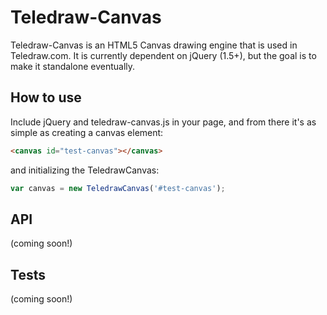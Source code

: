 # Teledraw-Canvas

Teledraw-Canvas is an HTML5 Canvas drawing engine that is used in Teledraw.com. It is currently dependent on jQuery (1.5+), but the goal is to make it standalone eventually.

## How to use

Include jQuery and teledraw-canvas.js in your page, and from there it's as simple as creating a canvas element:

```html
<canvas id="test-canvas"></canvas>
```

and initializing the TeledrawCanvas:

```js
var canvas = new TeledrawCanvas('#test-canvas');
```

## API

(coming soon!)


## Tests

(coming soon!)